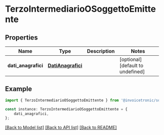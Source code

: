 # TerzoIntermediarioOSoggettoEmittente


## Properties

Name | Type | Description | Notes
------------ | ------------- | ------------- | -------------
**dati_anagrafici** | [**DatiAnagrafici**](DatiAnagrafici.md) |  | [optional] [default to undefined]

## Example

```typescript
import { TerzoIntermediarioOSoggettoEmittente } from '@invoicetronic/sdk';

const instance: TerzoIntermediarioOSoggettoEmittente = {
    dati_anagrafici,
};
```

[[Back to Model list]](../README.md#documentation-for-models) [[Back to API list]](../README.md#documentation-for-api-endpoints) [[Back to README]](../README.md)
